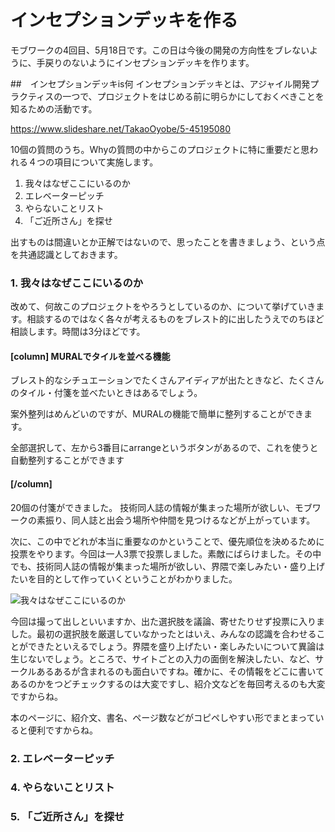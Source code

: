 # インセプションデッキを作る

モブワークの4回目、5月18日です。この日は今後の開発の方向性をブレないように、手戻りのないようにインセプションデッキを作ります。

##　インセプションデッキis何
インセプションデッキとは、アジャイル開発プラクティスの一つで、プロジェクトをはじめる前に明らかにしておくべきことを知るための活動です。

https://www.slideshare.net/TakaoOyobe/5-45195080

10個の質問のうち。Whyの質問の中からこのプロジェクトに特に重要だと思われる４つの項目について実施します。

1. 我々はなぜここにいるのか
2. エレベーターピッチ
4. やらないことリスト
5. 「ご近所さん」を探せ

出すものは間違いとか正解ではないので、思ったことを書きましょう、という点を共通認識としておきます。

### 1. 我々はなぜここにいるのか

改めて、何故このプロジェクトをやろうとしているのか、について挙げていきます。相談するのではなく各々が考えるものをブレスト的に出したうえでのちほど相談します。時間は3分ほどです。

#### [column] MURALでタイルを並べる機能

ブレスト的なシチュエーションでたくさんアイディアが出たときなど、たくさんのタイル・付箋を並べたいときはあるでしょう。

案外整列はめんどいのですが、MURALの機能で簡単に整列することができます。

全部選択して、左から3番目にarrangeというボタンがあるので、これを使うと自動整列することができます

#### [/column]

20個の付箋ができました。 技術同人誌の情報が集まった場所が欲しい、モブワークの素振り、同人誌と出会う場所や仲間を見つけるなどが上がっています。

次に、この中でどれが本当に重要なのかということで、優先順位を決めるために投票をやります。今回は一人3票で投票しました。素敵にばらけました。その中でも、技術同人誌の情報が集まった場所が欲しい、界隈で楽しみたい・盛り上げたいを目的として作っていくということがわかりました。

![我々はなぜここにいるのか](chap-mob-0618/whyweare.png?scale=1.0)

今回は撮って出しといいますか、出た選択肢を議論、寄せたりせず投票に入りました。最初の選択肢を厳選していなかったとはいえ、みんなの認識を合わせることができたといえるでしょう。界隈を盛り上げたい・楽しみたいについて異論は生じないでしょう。ところで、サイトごとの入力の面倒を解決したい、など、サークルあるあるが含まれるのも面白いですね。確かに、その情報をどこに書いてあるのかをつどチェックするのは大変ですし、紹介文などを毎回考えるのも大変ですからね。

本のページに、紹介文、書名、ページ数などがコピペしやすい形でまとまっていると便利ですからね。


### 2. エレベーターピッチ
### 4. やらないことリスト
### 5. 「ご近所さん」を探せ

